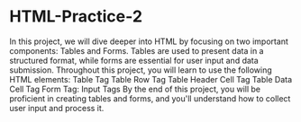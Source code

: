 # HTML-Practice-2

In this project, we will dive deeper into HTML by focusing on two important components: Tables and Forms. Tables are used to present data in a structured format, while forms are essential for user input and data submission. Throughout this project, you will learn to use the following HTML elements:
Table Tag
Table Row Tag
Table Header Cell Tag
Table Data Cell Tag
Form Tag: 
Input Tags
By the end of this project, you will be proficient in creating tables and forms, and you'll understand how to collect user input and process it.